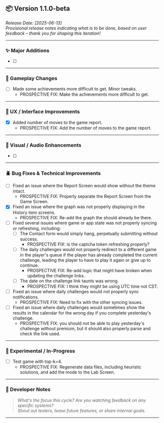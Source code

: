 ## 📦 Version 1.1.0-beta

_Release Date: [2025-06-13]_  
_Provisional release notes indicating what is to be done, based on user feedback – thank you for shaping this iteration!_

---

### ✨ Major Additions

- [ ]

---

### 🧠 Gameplay Changes

- [ ] Made some achievements more difficult to get. Minor tweaks.
  - PROSPECTIVE FIX: Make the achievements more difficult to get.

---

### 🧩 UX / Interface Improvements

- [x] Added number of moves to the game report.
  - PROSPECTIVE FIX: Add the number of moves to the game report.

---

### 🎨 Visual / Audio Enhancements

- [ ]

---

### 🪲 Bug Fixes & Technical Improvements

- [ ] Fixed an issue where the Report Screen would show without the theme intact.
  - PROSPECTIVE FIX: Properly separate the Report Screen from the Game Screen.
- [x] Fixed an issue where the graph was not properly displaying in the History item screens.
  - PROSPECTIVE FIX: Re-add the graph the should already be there.
- [ ] Fixed several issues where game or app state was not properly syncing or refreshing, including:
  - [ ] The Contact form would simply hang, perpetually submitting without success.
    - PROSPECTIVE FIX: Is the captcha token refreshing properly?
  - [ ] The daily challenges would not properly redirect to a different game in the player's queue if the player has already completed the current challenge, leading the player to have to play it again or give up to continue.
    - PROSPECTIVE FIX: Re-add logic that might have broken when updating the challenge links.
  - [ ] The date on the challenge link taunts was wrong.
    - PROSPECTIVE FIX: I think they might be using UTC time not CST.
- [ ] Fixed an issue where daily challenges would not properly sync notifications.
  - PROSPECTIVE FIX: Need to fix with the other syncing issues.
- [ ] Fixed an issue where daily challenges would sometimes show the results in the calendar for the wrong day if you complete yesterday's challenge.
  - PROSPECTIVE FIX: you should not be able to play yesterday's challenge without premium, but it should also properly parse and check the link used.

---

### 🧪 Experimental / In-Progress

- [ ] Test game with top-k=4.
  - PROSPECTIVE FIX: Regenerate data files, including heuristic solutions, and add the mode to the Lab Screen.

---

### 📝 Developer Notes

> _What's the focus this cycle? Are you watching feedback on any specific systems?_  
> _Shout out testers, tease future features, or share internal goals._

---
